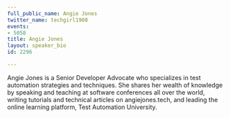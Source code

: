```yaml
---
full_public_name: Angie Jones
twitter_name: techgirl1908
events:
- 5058
title: Angie Jones
layout: speaker_bio
id: 2296

---
```

Angie Jones is a Senior Developer Advocate who specializes in test automation strategies and techniques. She shares her wealth of knowledge by speaking and teaching at software conferences all over the world, writing tutorials and technical articles on angiejones.tech, and leading the online learning platform, Test Automation University.